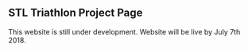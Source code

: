 ## STL Triathlon Project Page

This website is still under development. Website will be live by July 7th 2018.
